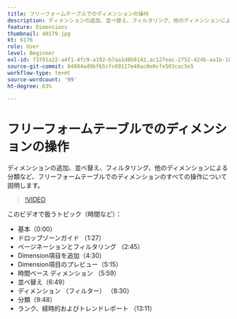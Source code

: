 ```yaml
---
title: フリーフォームテーブルでのディメンションの操作
description: ディメンションの追加、並べ替え、フィルタリング、他のディメンションによる分類など、フリーフォームテーブルでのディメンションのすべての操作について説明します。
feature: Dimensions
thumbnail: 40179.jpg
kt: 6176
role: User
level: Beginner
exl-id: 73791a22-a4f1-4fc9-a192-b7aa1d8b9142,ac127eac-2752-424b-aa1b-18a9688d42db
source-git-commit: 84984ad9bf65cfc69117e40ac0e0cfe503cac5e5
workflow-type: tm+mt
source-wordcount: '99'
ht-degree: 63%

---
```


# フリーフォームテーブルでのディメンションの操作

ディメンションの追加、並べ替え、フィルタリング、他のディメンションによる分類など、フリーフォームテーブルでのディメンションのすべての操作について説明します。

>[!VIDEO](https://video.tv.adobe.com/v/328531/?quality=12&learn=on&captions=jpn)

このビデオで扱うトピック（時間など）：

* 基本（0:00）
* ドロップゾーンガイド （1:27）
* ページネーションとフィルタリング （2:45）
* Dimension項目を追加（4:30）
* Dimension項目のプレビュー（5:15）
* 時間ベース ディメンション （5:59）
* 並べ替え（6:49）
* ディメンション （フィルター） （8:30）
* 分類（9:48）
* ランク、経時的およびトレンドレポート （13:11）

